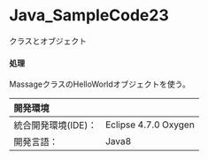 # Java_SampleCode23
クラスとオブジェクト

#### 処理
MassageクラスのHelloWorldオブジェクトを使う。

| 開発環境 |  |
|:-|:-|
| 統合開発環境(IDE)： | Eclipse 4.7.0 Oxygen |
| 開発言語： | Java8 |
